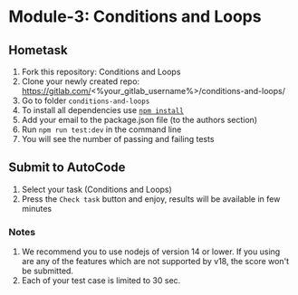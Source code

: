 # Module-3: Conditions and Loops

## Hometask

1. Fork this repository: Conditions and Loops
5. Clone your newly created repo: https://gitlab.com/<%your_gitlab_username%>/conditions-and-loops/  
6. Go to folder `conditions-and-loops`  
7. To install all dependencies use [`npm install`](https://docs.npmjs.com/cli/install)
8. Add your email to the package.json file (to the authors section)  
9. Run `npm run test:dev` in the command line  
7. You will see the number of passing and failing tests

## Submit to AutoCode
1. Select your task (Conditions and Loops)
2. Press the `Check task` button and enjoy, results will be available in few minutes

### Notes
1. We recommend you to use nodejs of version 14 or lower. If you using are any of the features which are not supported by v18, the score won't be submitted.
2. Each of your test case is limited to 30 sec.